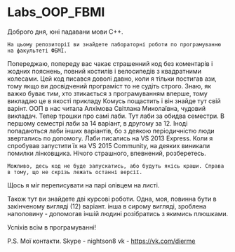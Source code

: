 ﻿# Labs_OOP_FBMI
Доброго дня, юні падавани мови C++. 

	На цьому репозиторії ви знайдете лабораторні роботи по програмуванню на факультеті ФБМІ.
Попереджаю, попереду вас чакає страшенний код без коментарів і жодних пояснень, повний костилів
і велосипедів з квадратними колесами.
	Цей код писався доволі давно, коли я тільки постигав ази, тому якщо ви досвідчений програміст то не судіть строго.
Знаю, як важко буває тим, хто зтикається з програмуванням вперше, тому викладаю це в якості прикладу
Комусь пощастить і він знайде тут свій варінт. ООП в нас читала Алхімова Світлана Миколаївна, чудовий викладач.
	Тепер трошки про самі лаби. Тут лаби за обидва семестри.
В першому семестрі лаби за 14 варіант, в другому за 12. Іноді попадаються лаби інших варіантів, бо з деякою періодичністю люди
звертались по допомогу.
	Лаби писались на VS 2013 Express. Коли я спробував запустити їх на VS 2015 Сommunity, на деяких виникали помилки лінковщика.
Нічого страшного, впевнений, розберетесь.

	Можливо, десь код не буде запускатись, або будуть якісь краши. Справа в тому, що не скрізь лежать останні версії.
Щось я міг  переписувати на парі олівцем на листі.

  Також тут ви знайдете дві курсові роботи. Одна, моя, повинна бути в закінченому вигляді (12) варіант.
інша в сирому вигляді, зроблена наполовину - допомогав іншій людині розібратись з якимись плюшками.



Успіхів всім в програмуванні!

P.S. Мої контакти.
Skype - nightson8
vk - https://vk.com/dierme


